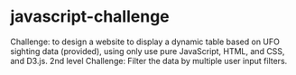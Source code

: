 # javascript-challenge

Challenge: to design a website to display a dynamic table based on UFO sighting data (provided), using only use pure JavaScript, HTML, and CSS, and D3.js. 
2nd level Challenge:  Filter the data by multiple user input filters.
